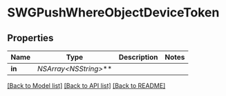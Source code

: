 # SWGPushWhereObjectDeviceToken

## Properties
Name | Type | Description | Notes
------------ | ------------- | ------------- | -------------
**in** | **NSArray&lt;NSString*&gt;*** |  | 

[[Back to Model list]](../README.md#documentation-for-models) [[Back to API list]](../README.md#documentation-for-api-endpoints) [[Back to README]](../README.md)


